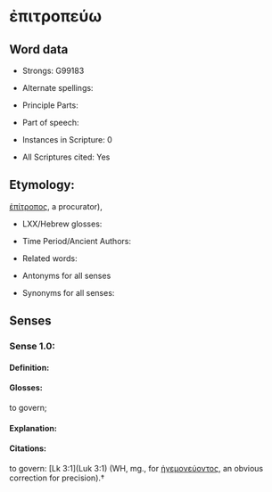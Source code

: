 # ἐπιτροπεύω

<!-- Status: S2=NeedsEdits -->
<!-- Lexica used for edits:   -->

## Word data

* Strongs: G99183

* Alternate spellings:



* Principle Parts: 


* Part of speech: 


* Instances in Scripture: 0

* All Scriptures cited: Yes

## Etymology: 

[ἐπίτροπος](), a procurator), 

* LXX/Hebrew glosses: 


* Time Period/Ancient Authors: 


* Related words: 

* Antonyms for all senses

* Synonyms for all senses: 


## Senses 


### Sense  1.0: 

#### Definition: 

#### Glosses: 

to govern; 

#### Explanation: 


#### Citations: 

to govern: [Lk 3:1](Luk 3:1) (WH, mg., for [ἡγεμονεύοντος](), an obvious correction for precision).†
